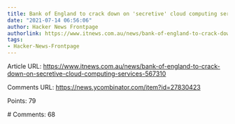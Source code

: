 ```yaml
---
title: Bank of England to crack down on 'secretive' cloud computing services
date: "2021-07-14 06:56:06"
author: Hacker News Frontpage
authorlink: https://www.itnews.com.au/news/bank-of-england-to-crack-down-on-secretive-cloud-computing-services-567310
tags:
- Hacker-News-Frontpage
---
```


<p>Article URL: <a href="https://www.itnews.com.au/news/bank-of-england-to-crack-down-on-secretive-cloud-computing-services-567310">https://www.itnews.com.au/news/bank-of-england-to-crack-down-on-secretive-cloud-computing-services-567310</a></p>
<p>Comments URL: <a href="https://news.ycombinator.com/item?id=27830423">https://news.ycombinator.com/item?id=27830423</a></p>
<p>Points: 79</p>
<p># Comments: 68</p>
